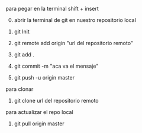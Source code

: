para pegar en la terminal shift + insert


0) abrir la terminal de git en nuestro repositorio local 

1) git Init 

2) git remote add origin "url del repositorio remoto"

3) git add .  

4) git commit -m "aca va el mensaje"

5) git push -u origin master


para clonar 

1) git clone url del repositorio remoto



para actualizar el repo local 

1) git pull origin master 







